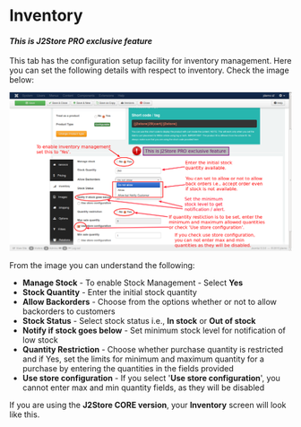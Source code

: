 # Inventory

#### *This is J2Store PRO exclusive feature*

This tab has the configuration setup facility for inventory management. Here you can set the following details with respect to inventory. Check the image below:

![Configurable Inventory](product_conf_inventory.png)

From the image you can understand the following:

* **Manage Stock** - To enable Stock Management - Select **Yes**
* **Stock Quantity** - Enter the initial stock quantity
* **Allow Backorders** - Choose from the options whether or not to allow backorders to customers
* **Stock Status** - Select stock status i.e., **In stock** or **Out of stock**
* **Notify if stock goes below** - Set minimum stock level for notification of low stock
* **Quantity Restriction** - Choose whether purchase quantity is restricted and if Yes, set the limits for minimum and maximum quantity for a purchase by entering the quantities in the fields provided
* **Use store configuration** - If you select '**Use store configuration**', you cannot enter max and min quantity fields, as they will be disabled

If you are using the **J2Store CORE version**, your **Inventory** screen will look like this.



